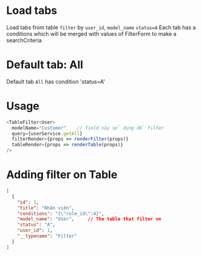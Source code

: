 # Load tabs

Load tabs from table `filter` by `user_id`, `model_name` `status=A`
Each tab has a conditions which will be merged with values of FilterForm to make a searchCriteria

# Default tab: All

Default tab `All` has condition 'status=A'

# Usage

```js
<TableFilter<User>
  modelName="Customer"    // field này sử dụng để filter
  query={userService.getAll}
  filterRender={props => renderFilter(props)}
  tableRender={props => renderTable(props)}
/>
```

# Adding filter on Table

```json
[
  {
    "id": 1,
    "title": "Nhân viên",
    "conditions": "{\"role_id\":4}",
    "model_name": "User",     // The table that filter on
    "status": "A",
    "user_id": 1,
    "__typename": "Filter"
  }
]
```
